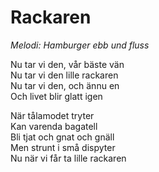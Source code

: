 # Rackaren
*Melodi: Hamburger ebb und fluss*

Nu tar vi den, vår bäste vän  
Nu tar vi den lille rackaren  
Nu tar vi den, och ännu en  
Och livet blir glatt igen  

När tålamodet tryter  
Kan varenda bagatell  
Bli tjat och gnat och gnäll  
Men strunt i små dispyter  
Nu när vi får ta lille rackaren  